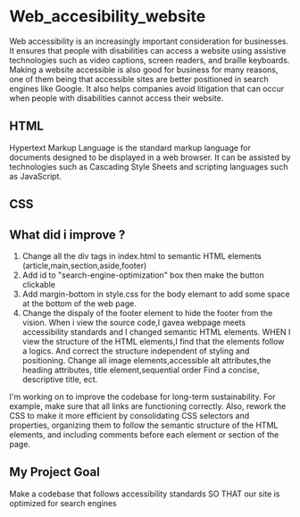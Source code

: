 # Web_accesibility_website
Web accessibility is an increasingly important consideration for businesses. It ensures that people with disabilities can access a website using assistive technologies such as video captions, screen readers, and braille keyboards. Making a website accessible is also good for business for many reasons, one of them being that accessible sites are better positioned in search engines like Google. It also helps companies avoid litigation that can occur when people with disabilities cannot access their website.

## HTML
Hypertext Markup Language is the standard markup language for documents designed to be displayed in a web browser. It can be assisted by technologies such as Cascading Style Sheets and scripting languages such as JavaScript.
## CSS


## What did i improve ?
1. Change all the div tags in index.html to semantic HTML elements (article,main,section,aside,footer)
2. Add id to "search-engine-optimization" box then make the button clickable
3. Add margin-bottom in style.css for the body elemant to add some space at the bottom of the web page.
4. Change the dispaly of the footer element to hide the footer from the vision.
When i view the source code,I gavea webpage meets accessibility standards and I changed semantic HTML elements.
WHEN I view the structure of the HTML elements,I find that the elements follow a logics. And correct the structure independent of styling and positioning.
Change all image elements,accessible alt attributes,the heading attributes, title element,sequential order
Find a concise, descriptive title,
ect.



I'm working on to improve the codebase for long-term sustainability. For example, make sure that all links are functioning correctly. Also, rework the CSS to make it more efficient by consolidating CSS selectors and properties, organizing them to follow the semantic structure of the HTML elements, and including comments before each element or section of the page.

## My Project Goal
Make a codebase that follows accessibility standards SO THAT our site is optimized for search engines

